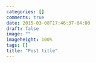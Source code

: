 ```yaml
---
categories: []
comments: true
date: 2015-03-08T17:46:37-04:00
draft: false
image: ""
imageheight: 100%
tags: []
title: "Post title"
---
```


<!--more-->